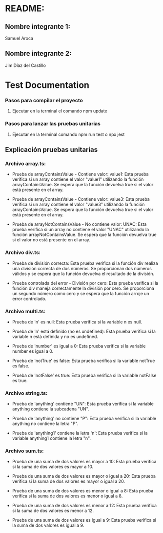 # README:

## Nombre integrante 1:
Samuel Aroca

## Nombre integrante 2:
Jim Díaz del Castillo

# Test Documentation

### Pasos para compilar el proyecto

1. Ejecutar en la terminal el comando npm update

### Pasos para lanzar las pruebas unitarias

1. Ejecutar en la terminal comando npm run test o npx jest

## Explicación pruebas unitarias

### **Archivo array.ts:**

- Prueba de arrayContainsValue - Contiene valor: value1:
    Esta prueba verifica si un array contiene el valor "value1" utilizando la función arrayContainsValue. Se espera que la función devuelva true si el valor está presente en el array.

- Prueba de arrayContainsValue - Contiene valor: value3:
    Esta prueba verifica si un array contiene el valor "value3" utilizando la función arrayContainsValue. Se espera que la función devuelva true si el valor está presente en el array.

- Prueba de arrayNotContainsValue - No contiene valor: UNAC:
    Esta prueba verifica si un array no contiene el valor "UNAC" utilizando la función arrayNotContainsValue. Se espera que la función devuelva true si el valor no está presente en el array.

### **Archivo div.ts:**

- Prueba de división correcta:
    Esta prueba verifica si la función div realiza una división correcta de dos números. Se proporcionan dos números válidos y se espera que la función devuelva el resultado de la división.

- Prueba controlada del error - División por cero:
    Esta prueba verifica si la función div maneja correctamente la división por cero. Se proporciona un segundo número como cero y se espera que la función arroje un error controlado.

### **Archivo multi.ts:**

- Prueba de 'n' es null:
    Esta prueba verifica si la variable n es null.

- Prueba de 'n' está definido (no es undefined):
    Esta prueba verifica si la variable n está definida y no es undefined.

- Prueba de 'number' es igual a 0:
    Esta prueba verifica si la variable number es igual a 0.

- Prueba de 'notTrue' es false:
    Esta prueba verifica si la variable notTrue es false.

-  Prueba de 'notFalse' es true:
    Esta prueba verifica si la variable notFalse es true.

### **Archivo string.ts:**

- Prueba de 'anything' contiene "UN":
    Esta prueba verifica si la variable anything contiene la subcadena "UN".

- Prueba de 'anything' no contiene "P":
    Esta prueba verifica si la variable anything no contiene la letra "P".

- Prueba de 'anything1' contiene la letra 'n':
    Esta prueba verifica si la variable anything1 contiene la letra "n".

### **Archivo sum.ts:**

- Prueba de una suma de dos valores es mayor a 10:
    Esta prueba verifica si la suma de dos valores es mayor a 10.

- Prueba de una suma de dos valores es mayor o igual a 20:
    Esta prueba verifica si la suma de dos valores es mayor o igual a 20.

- Prueba de una suma de dos valores es menor o igual a 8:
    Esta prueba verifica si la suma de dos valores es menor o igual a 8.

- Prueba de una suma de dos valores es menor a 12:
    Esta prueba verifica si la suma de dos valores es menor a 12.

- Prueba de una suma de dos valores es igual a 9:
    Esta prueba verifica si la suma de dos valores es igual a 9.
